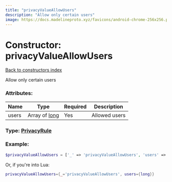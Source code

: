 ```yaml
---
title: "privacyValueAllowUsers"
description: "Allow only certain users"
image: https://docs.madelineproto.xyz/favicons/android-chrome-256x256.png
---
```

# Constructor: privacyValueAllowUsers  
[Back to constructors index](index.md)



Allow only certain users

### Attributes:

| Name     |    Type       | Required | Description |
|----------|---------------|----------|-------------|
|users|Array of [long](../types/long.md) | Yes|Allowed users|



### Type: [PrivacyRule](../types/PrivacyRule.md)


### Example:

```php
$privacyValueAllowUsers = ['_' => 'privacyValueAllowUsers', 'users' => [long, long]];
```  


Or, if you're into Lua:

```lua
privacyValueAllowUsers={_='privacyValueAllowUsers', users={long}}

```


